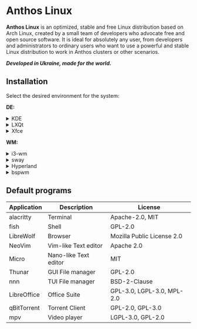# Anthos Linux

**Anthos Linux** is an optimized, stable and free Linux distribution based on Arch Linux, created by a small team of developers who advocate free and open source software. It is ideal for absolutely any user, from developers and administrators to ordinary users who want to use a powerful and stable Linux distribution to work in Anthos clusters or other scenarios.

**_Developed in Ukraine, made for the world._**

</div>

## Installation

Select the desired environment for the system:

**DE:**
   <details>
   <summary>KDE</summary>
    soon
   </details>

   <details>
   <summary>LXQt</summary>
   soon
   </details>

   <details>
   <summary>Xfce</summary>
   soon
   </details>

   **WM:**

   <details>
   <summary>i3-wm</summary>
   soon
   </details>

   <details>
   <summary>sway</summary>
   soon
   </details>

   <details>
   <summary>Hyperland</summary>
   soon
   </details>

   <details>
   <summary>bspwm</summary>
   soon
   </details>

## Default programs

| Application           | Description                                  | License                    |
| --------------------- | -------------------------------------------- | -------------------------- |
| alacritty             | Terminal                                     | Apache-2.0, MIT            |
| fish                  | Shell                                        | GPL-2.0                    |
| LibreWolf             | Browser                                      | Mozilla Public License 2.0 |
| NeoVim                | Vim-like Text editor                         | Apache 2.0                 |
| Micro                 | Nano-like Text editor                        | MIT                        |
| Thunar                | GUI File manager                             | GPL-2.0                    |
| nnn                   | TUI File manager                             | BSD-2-Clause               |
| LibreOffice           | Office Suite                                 | GPL-3.0, LGPL-3.0, MPL-2.0 |
| qBitTorrent           | Torrent Client                               | GPL-2.0, GPL-3.0           |
| mpv                   | Video player                                 | LGPL-3.0, GPL-2.0          |
